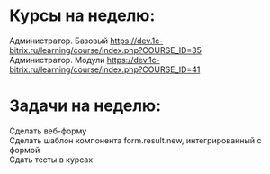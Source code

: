 # Курсы на неделю:
Администратор. Базовый	https://dev.1c-bitrix.ru/learning/course/index.php?COURSE_ID=35  
Администратор. Модули	https://dev.1c-bitrix.ru/learning/course/index.php?COURSE_ID=41  
# Задачи на неделю:
Сделать веб-форму  
Сделать шаблон компонента form.result.new, интегрированный с формой  
Сдать тесты в курсах  